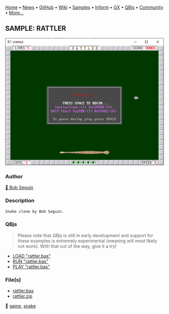 [Home](https://qb64.com) • [News](../../news.md) • [GitHub](https://github.com/QB64Official/qb64) • [Wiki](https://github.com/QB64Official/qb64/wiki) • [Samples](../../samples.md) • [Inform](../../inform.md) • [GX](../../gx.md) • [QBjs](../../qbjs.md) • [Community](../../community.md) • [More...](../../more.md)

## SAMPLE: RATTLER

![screenshot.png](img/screenshot.png)

### Author

[🐝 Bob Seguin](../bob-seguin.md) 

### Description

```text
Snake clone by Bob Seguin.
```

### QBjs

> Please note that QBjs is still in early development and support for these examples is extremely experimental (meaning will most likely not work). With that out of the way, give it a try!

* [LOAD "rattler.bas"](https://v6p9d9t4.ssl.hwcdn.net/html/5963335/index.html?src=https://qb64.com/samples/rattler/src/rattler.bas)
* [RUN "rattler.bas"](https://v6p9d9t4.ssl.hwcdn.net/html/5963335/index.html?mode=auto&src=https://qb64.com/samples/rattler/src/rattler.bas)
* [PLAY "rattler.bas"](https://v6p9d9t4.ssl.hwcdn.net/html/5963335/index.html?mode=play&src=https://qb64.com/samples/rattler/src/rattler.bas)

### File(s)

* [rattler.bas](src/rattler.bas)
* [rattler.zip](src/rattler.zip)

🔗 [game](../game.md), [snake](../snake.md)
